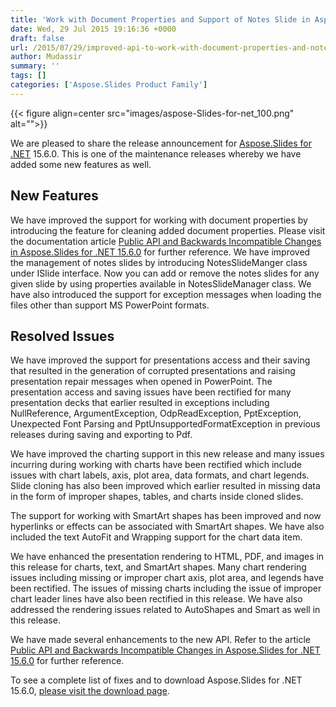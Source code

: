 ```yaml
---
title: 'Work with Document Properties and Support of Notes Slide in Aspose.Slides for .NET 15.6.0'
date: Wed, 29 Jul 2015 19:16:36 +0000
draft: false
url: /2015/07/29/improved-api-to-work-with-document-properties-and-notes-slides-management-in-presentations/
author: Mudassir
summary: ''
tags: []
categories: ['Aspose.Slides Product Family']
---
```




{{< figure align=center src="images/aspose-Slides-for-net_100.png" alt="">}}


We are pleased to share the release announcement for [Aspose.Slides for .NET][1] 15.6.0. This is one of the maintenance releases whereby we have added some new features as well.

## New Features

We have improved the support for working with document properties by introducing the feature for cleaning added document properties. Please visit the documentation article [Public API and Backwards Incompatible Changes in Aspose.Slides for .NET 15.6.0][2] for further reference. We have improved the management of notes slides by introducing NotesSlideManger class under ISlide interface. Now you can add or remove the notes slides for any given slide by using properties available in NotesSlideManager class. We have also introduced the support for exception messages when loading the files other than support MS PowerPoint formats.

## Resolved Issues

We have improved the support for presentations access and their saving that resulted in the generation of corrupted presentations and raising presentation repair messages when opened in PowerPoint. The presentation access and saving issues have been rectified for many presentation decks that earlier resulted in exceptions including NullReference, ArgumentException, OdpReadException, PptException, Unexpected Font Parsing and PptUnsupportedFormatException in previous releases during saving and exporting to Pdf.

We have improved the charting support in this new release and many issues incurring during working with charts have been rectified which include issues with chart labels, axis, plot area, data formats, and chart legends. Slide cloning has also been improved which earlier resulted in missing data in the form of improper shapes, tables, and charts inside cloned slides.

The support for working with SmartArt shapes has been improved and now hyperlinks or effects can be associated with SmartArt shapes. We have also included the text AutoFit and Wrapping support for the chart data item.

We have enhanced the presentation rendering to HTML, PDF, and images in this release for charts, text, and SmartArt shapes. Many chart rendering issues including missing or improper chart axis, plot area, and legends have been rectified. The issues of missing charts including the issue of improper chart leader lines have also been rectified in this release. We have also addressed the rendering issues related to AutoShapes and Smart as well in this release.

We have made several enhancements to the new API. Refer to the article [Public API and Backwards Incompatible Changes in Aspose.Slides for .NET 15.6.0][3] for further reference.

To see a complete list of fixes and to download Aspose.Slides for .NET 15.6.0, [please visit the download page][4].




[1]: https://products.aspose.com/slides/net
[2]: https://docs.aspose.com/display/slidesnet/Public+API+and+Backwards+Incompatible+Changes+in+Aspose.Slides+for+.NET+15.6.0
[3]: https://docs.aspose.com/display/slidesnet/Public+API+and+Backwards+Incompatible+Changes+in+Aspose.Slides+for+.NET+15.6.0
[4]: https://downloads.aspose.com/slides/net




